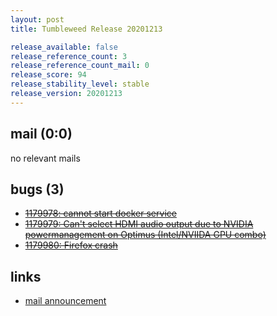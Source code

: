 ```yaml
---
layout: post
title: Tumbleweed Release 20201213

release_available: false
release_reference_count: 3
release_reference_count_mail: 0
release_score: 94
release_stability_level: stable
release_version: 20201213
---
```


## mail (0:0)

no relevant mails

## bugs (3)

<!--more-->

- ~~[1179978: cannot start docker service](https://bugzilla.opensuse.org/show_bug.cgi?id=1179978)~~
- ~~[1179979: Can't select HDMI audio output due to NVIDIA powermanagement on Optimus (Intel/NVIIDA GPU combo)](https://bugzilla.opensuse.org/show_bug.cgi?id=1179979)~~
- ~~[1179980: Firefox crash](https://bugzilla.opensuse.org/show_bug.cgi?id=1179980)~~



## links

- [mail announcement](https://github.com/boombatower/tumbleweed-review/issues/10)
